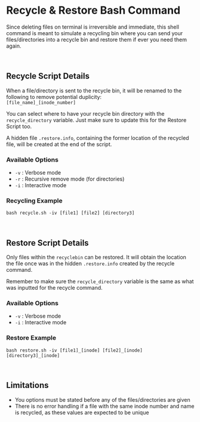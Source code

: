 # Recycle & Restore Bash Command

Since deleting files on terminal is irreversible and immediate, this shell command is meant to simulate a recycling bin where you can send your files/directories into a recycle bin and restore them if ever you need them again.

 <br/>

## Recycle Script Details
When a file/directory is sent to the recycle bin, it will be renamed to the following to remove potential duplicity:  
`[file_name]_[inode_number]`

You can select where to have your recycle bin directory with the `recycle_directory` variable. Just make sure to update this for the Restore Script too.

A hidden file `.restore.info`, containing the former location of the recycled file, will be created at the end of the script.

### Available Options
- `-v` : Verbose mode
- `-r` : Recursive remove mode (for directories)
- `-i` : Interactive mode

### Recycling Example
```bash recycle.sh -iv [file1] [file2] [directory3]```

 <br/>

## Restore Script Details
Only files within the `recyclebin` can be restored. It will obtain the location the file once was in the hidden `.restore.info` created by the recycle command.

Remember to make sure the `recycle_directory` variable is the same as what was inputted for the recycle command.

### Available Options
- `-v` : Verbose mode
- `-i` : Interactive mode

### Restore Example
```bash restore.sh -iv [file1]_[inode] [file2]_[inode] [directory3]_[inode]```

 <br/>

## Limitations
- You options must be stated before any of the files/directories are given
- There is no error handling if a file with the same inode number and name is recycled, as these values are expected to be unique
